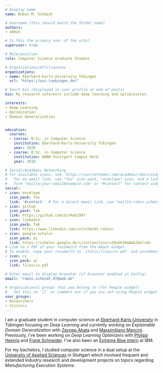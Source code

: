 ```yaml
---
# Display name
name: Robin M. Schmidt

# Username (this should match the folder name)
authors:
- admin

# Is this the primary user of the site?
superuser: true

# Role/position
role: Computer Science Graduate Student

# Organizations/Affiliations
organizations:
- name: Eberhard-Karls-University Tübingen
  url: "https://uni-tuebingen.de/"

# Short bio (displayed in user profile at end of posts)
bio: My research interests include deep learning and optimization.

interests:
- Deep Learning
- Optimization
- Domain Generalization


education:
  courses:
  - course: M.Sc. in Computer Science
    institution: Eberhard-Karls-University Tübingen
    year: 2020
  - course: B.Sc. in Computer Science
    institution: DHBW Stuttgart Campus Horb
    year: 2018

# Social/Academic Networking
# For available icons, see: https://sourcethemes.com/academic/docs/widgets/#icons
#   For an email link, use "fas" icon pack, "envelope" icon, and a link in the
#   form "mailto:your-email@example.com" or "#contact" for contact widget.
social:
- icon: envelope
  icon_pack: fas
  link: '#contact'  # For a direct email link, use "mailto:robin.schmidt.97@web.de".
- icon: github
  icon_pack: fab
  link: https://github.com/SirRob1997
- icon: linkedin
  icon_pack: fab
  link: https://www.linkedin.com/in/schmidt-robin/
- icon: google-scholar
  icon_pack: ai
  link: https://scholar.google.de/citations?user=20vb63kAAAAJ&hl=de
# Link to a PDF of your resume/CV from the About widget.
# To enable, copy your resume/CV to `static/files/cv.pdf` and uncomment the lines below.  
- icon: cv
  icon_pack: ai
  link: files/cv.pdf

# Enter email to display Gravatar (if Gravatar enabled in Config)
email: "robin.schmidt.97@web.de"
  
# Organizational groups that you belong to (for People widget)
#   Set this to `[]` or comment out if you are not using People widget.  
user_groups:
- Researchers
- Visitors
---
```


I am a graduate student in computer science at [Eberhard-Karls-University](https://uni-tuebingen.de/) in Tübingen focusing on *Deep Learning* and currently working on *Explainable Domain Generalization* with [Zeynep Akata](https://eml-unitue.de/people/zeynep-akata) and [Massimiliano Mancini](https://eml-unitue.de/people/massimiliano-mancini). Previously, I've been working on *Deep Learning Optimizers* with [Philipp Hennig](https://uni-tuebingen.de/en/faculties/faculty-of-science/departments/computer-science/lehrstuehle/methods-of-machine-learning/personen/philipp-hennig/) and [Frank Schneider](https://fsschneider.netlify.com/). I've also been an [Extreme Blue intern](https://www.ibm.com/employment/extremeblue/) at IBM.

For my bachelors, I studied computer science in a dual setup at the [University of Applied Sciences](https://www.dhbw-stuttgart.de/home/) in Stuttgart which involved frequent and extended industry research and development projects on topics regarding *Manufacturing Execution Systems*.
                                                                                                                                                                                                                                                             
                                                                 

